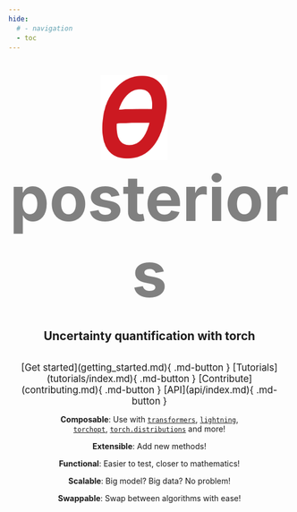 ```yaml
---
hide:
  # - navigation
  - toc
---
```


#

<center>


<span style="font-size:8em; font-weight:bold; color:grey">
<img style="vertical-align: middle;", src=assets/logo.png width=120>
&nbsp;
posteriors
</span>

<h2>Uncertainty quantification with torch</h2>

<br>


<span style="font-size:1.2em">
[Get started](getting_started.md){ .md-button }
[Tutorials](tutorials/index.md){ .md-button }
[Contribute](contributing.md){ .md-button }
[API](api/index.md){ .md-button }
</span>

<br>

**Composable**: Use with [`transformers`](https://huggingface.co/docs/transformers/en/index),
[`lightning`](https://lightning.ai/),  
[`torchopt`](https://github.com/metaopt/torchopt),
[`torch.distributions`](https://pytorch.org/docs/stable/distributions.html) and more!

**Extensible**: Add new methods!

**Functional**: Easier to test, closer to mathematics!

**Scalable**: Big model? Big data? No problem!

**Swappable**: Swap between algorithms with ease!


</center>

